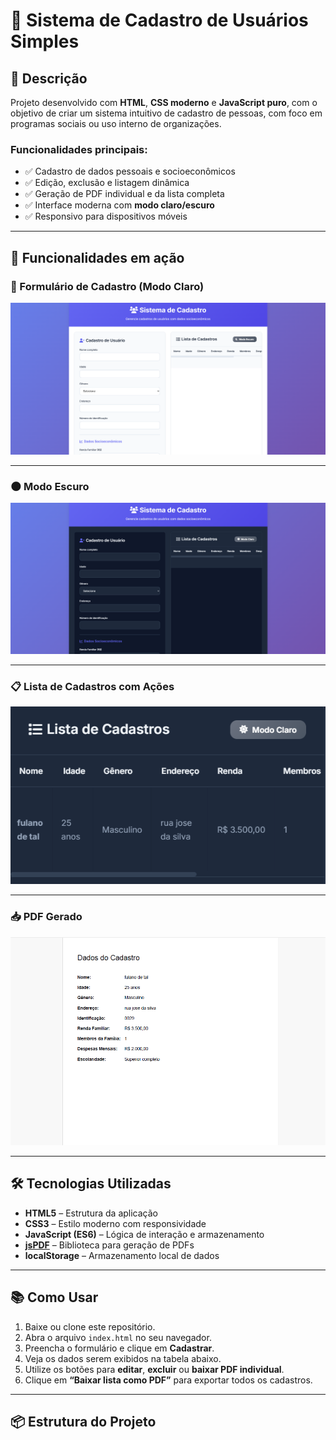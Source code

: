 # 📝 Sistema de Cadastro de Usuários Simples

## 📌 Descrição

Projeto desenvolvido com **HTML**, **CSS moderno** e **JavaScript puro**, com o objetivo de criar um sistema intuitivo de cadastro de pessoas, com foco em programas sociais ou uso interno de organizações.

### Funcionalidades principais:

- ✅ Cadastro de dados pessoais e socioeconômicos
- ✅ Edição, exclusão e listagem dinâmica
- ✅ Geração de PDF individual e da lista completa
- ✅ Interface moderna com **modo claro/escuro**
- ✅ Responsivo para dispositivos móveis

---

## 🚀 Funcionalidades em ação

### 📄 Formulário de Cadastro (Modo Claro)

![Formulário Claro](./modoclaro.png)

---

### 🌑 Modo Escuro

![Modo Escuro](./modoescuro.png)

---

### 📋 Lista de Cadastros com Ações

![Tabela](./cadastros.png)

---

### 📥 PDF Gerado

![PDF Gerado](./dados.png)

---

## 🛠️ Tecnologias Utilizadas

- **HTML5** – Estrutura da aplicação  
- **CSS3** – Estilo moderno com responsividade  
- **JavaScript (ES6)** – Lógica de interação e armazenamento  
- **[jsPDF](https://github.com/parallax/jsPDF)** – Biblioteca para geração de PDFs  
- **localStorage** – Armazenamento local de dados  

---

## 📚 Como Usar

1. Baixe ou clone este repositório.
2. Abra o arquivo `index.html` no seu navegador.
3. Preencha o formulário e clique em **Cadastrar**.
4. Veja os dados serem exibidos na tabela abaixo.
5. Utilize os botões para **editar**, **excluir** ou **baixar PDF individual**.
6. Clique em **“Baixar lista como PDF”** para exportar todos os cadastros.

---

## 📦 Estrutura do Projeto

